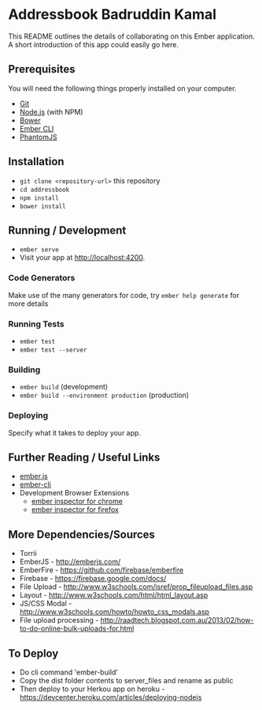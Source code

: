 # Addressbook Badruddin Kamal


This README outlines the details of collaborating on this Ember application.
A short introduction of this app could easily go here.

## Prerequisites

You will need the following things properly installed on your computer.


* [Git](http://git-scm.com/)
* [Node.js](http://nodejs.org/) (with NPM)
* [Bower](http://bower.io/)
* [Ember CLI](http://ember-cli.com/)
* [PhantomJS](http://phantomjs.org/)

## Installation

* `git clone <repository-url>` this repository
* `cd addressbook`
* `npm install`
* `bower install`

## Running / Development

* `ember serve`
* Visit your app at [http://localhost:4200](http://localhost:4200).

### Code Generators

Make use of the many generators for code, try `ember help generate` for more details

### Running Tests

* `ember test`
* `ember test --server`

### Building

* `ember build` (development)
* `ember build --environment production` (production)

### Deploying

Specify what it takes to deploy your app.

## Further Reading / Useful Links

* [ember.js](http://emberjs.com/)
* [ember-cli](http://ember-cli.com/)
* Development Browser Extensions
  * [ember inspector for chrome](https://chrome.google.com/webstore/detail/ember-inspector/bmdblncegkenkacieihfhpjfppoconhi)
  * [ember inspector for firefox](https://addons.mozilla.org/en-US/firefox/addon/ember-inspector/)
  
## More Dependencies/Sources

* Torrii
* EmberJS - http://emberjs.com/
* EmberFire - https://github.com/firebase/emberfire
* Firebase - https://firebase.google.com/docs/
* File Upload - http://www.w3schools.com/jsref/prop_fileupload_files.asp
* Layout - http://www.w3schools.com/html/html_layout.asp
* JS/CSS Modal - http://www.w3schools.com/howto/howto_css_modals.asp
* File upload processing - http://raadtech.blogspot.com.au/2013/02/how-to-do-online-bulk-uploads-for.html

## To Deploy 
* Do cli command 'ember-build'
* Copy the dist folder contents to server_files and rename as public
* Then deploy to your Herkou app on heroku -https://devcenter.heroku.com/articles/deploying-nodejs
